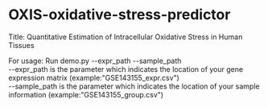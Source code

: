 # OXIS-oxidative-stress-predictor
Title: Quantitative Estimation of Intracellular Oxidative Stress in Human Tissues 

For usage:
Run demo.py --expr_path --sample_path <br/>
--expr_path is the parameter which indicates the location of your gene expression matrix (example:"GSE143155_expr.csv")<br/>
--sample_path is the parameter which indicates the location of your sample information (example:"GSE143155_group.csv")
